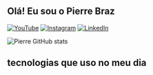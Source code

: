 ## Olá! Eu sou o Pierre Braz

[![YouTube](https://img.shields.io/badge/YouTube-FF0000?style=for-the-badge&logo=youtube&logoColor=white)](https://www.youtube.com/@PIERREBRAZ_1)
[![Instagram](https://img.shields.io/badge/Instagram-E4405F?style=for-the-badge&logo=instagram&logoColor=white)](https://www.youtube.com/@PIERREBRAZ_1)
[![LinkedIn](https://img.shields.io/badge/LinkedIn-0077B5?style=for-the-badge&logo=linkedin&logoColor=white)](https://www.linkedin.com/in/pierre-braz-597263295?utm_source=share&utm_campaign=share_via&utm_content=profile&utm_medium=android_app)

![Pierre GitHub stats](https://github-readme-stats.vercel.app/api?username=PierreBraz4&show_icons=true&theme=dracula)

## tecnologias que uso no meu dia

